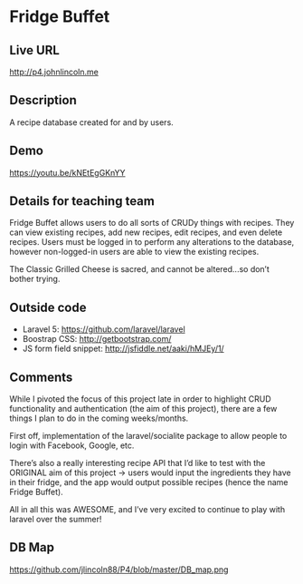# Fridge Buffet

## Live URL
<http://p4.johnlincoln.me>

## Description
A recipe database created for and by users.

## Demo
<https://youtu.be/kNEtEgGKnYY>

## Details for teaching team
Fridge Buffet allows users to do all sorts of CRUDy things with recipes. They can view existing recipes, add new recipes, edit recipes, and even delete recipes. Users must be logged in to perform any alterations to the database, however non-logged-in users are able to view the existing recipes.

The Classic Grilled Cheese is sacred, and cannot be altered...so don’t bother trying.

## Outside code
* Laravel 5: <https://github.com/laravel/laravel>
* Boostrap CSS: <http://getbootstrap.com/>
* JS form field snippet: <http://jsfiddle.net/aaki/hMJEy/1/>

## Comments
While I pivoted the focus of this project late in order to highlight CRUD functionality and authentication (the aim of this project), there are a few things I plan to do in the coming weeks/months.

First off, implementation of the laravel/socialite package to allow people to login with Facebook, Google, etc.

There’s also a really interesting recipe API that I’d like to test with the ORIGINAL aim of this project -> users would input the ingredients they have in their fridge, and the app would output possible recipes (hence the name Fridge Buffet).

All in all this was AWESOME, and I’ve very excited to continue to play with laravel over the summer!

## DB Map
<https://github.com/jlincoln88/P4/blob/master/DB_map.png>